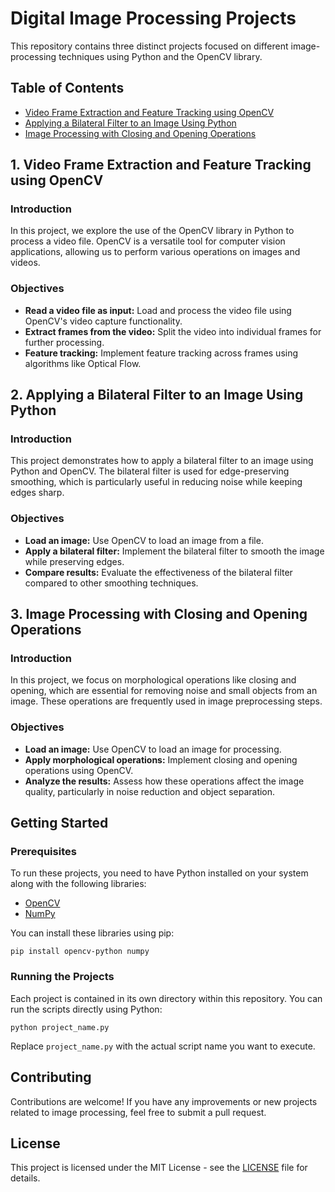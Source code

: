 <!DOCTYPE html>
<html lang="en">
<head>
    <meta charset="UTF-8">
    <meta name="viewport" content="width=device-width, initial-scale=1.0">
    <title>Digital Image Processing Projects</title>
</head>
<body>

<h1>Digital Image Processing Projects</h1>

<p>This repository contains three distinct projects focused on different image-processing techniques using Python and the OpenCV library.</p>

<h2>Table of Contents</h2>
<ul>
    <li><a href="#video-frame-extraction-and-feature-tracking-using-opencv">Video Frame Extraction and Feature Tracking using OpenCV</a></li>
    <li><a href="#applying-a-bilateral-filter-to-an-image-using-python">Applying a Bilateral Filter to an Image Using Python</a></li>
    <li><a href="#image-processing-with-closing-and-opening-operations">Image Processing with Closing and Opening Operations</a></li>
</ul>

<h2 id="video-frame-extraction-and-feature-tracking-using-opencv">1. Video Frame Extraction and Feature Tracking using OpenCV</h2>

<h3>Introduction</h3>
<p>In this project, we explore the use of the OpenCV library in Python to process a video file. OpenCV is a versatile tool for computer vision applications, allowing us to perform various operations on images and videos.</p>

<h3>Objectives</h3>
<ul>
    <li><strong>Read a video file as input:</strong> Load and process the video file using OpenCV's video capture functionality.</li>
    <li><strong>Extract frames from the video:</strong> Split the video into individual frames for further processing.</li>
    <li><strong>Feature tracking:</strong> Implement feature tracking across frames using algorithms like Optical Flow.</li>
</ul>

<h2 id="applying-a-bilateral-filter-to-an-image-using-python">2. Applying a Bilateral Filter to an Image Using Python</h2>

<h3>Introduction</h3>
<p>This project demonstrates how to apply a bilateral filter to an image using Python and OpenCV. The bilateral filter is used for edge-preserving smoothing, which is particularly useful in reducing noise while keeping edges sharp.</p>

<h3>Objectives</h3>
<ul>
    <li><strong>Load an image:</strong> Use OpenCV to load an image from a file.</li>
    <li><strong>Apply a bilateral filter:</strong> Implement the bilateral filter to smooth the image while preserving edges.</li>
    <li><strong>Compare results:</strong> Evaluate the effectiveness of the bilateral filter compared to other smoothing techniques.</li>
</ul>

<h2 id="image-processing-with-closing-and-opening-operations">3. Image Processing with Closing and Opening Operations</h2>

<h3>Introduction</h3>
<p>In this project, we focus on morphological operations like closing and opening, which are essential for removing noise and small objects from an image. These operations are frequently used in image preprocessing steps.</p>

<h3>Objectives</h3>
<ul>
    <li><strong>Load an image:</strong> Use OpenCV to load an image for processing.</li>
    <li><strong>Apply morphological operations:</strong> Implement closing and opening operations using OpenCV.</li>
    <li><strong>Analyze the results:</strong> Assess how these operations affect the image quality, particularly in noise reduction and object separation.</li>
</ul>

<h2>Getting Started</h2>

<h3>Prerequisites</h3>
<p>To run these projects, you need to have Python installed on your system along with the following libraries:</p>
<ul>
    <li><a href="https://opencv.org/" target="_blank">OpenCV</a></li>
    <li><a href="https://numpy.org/" target="_blank">NumPy</a></li>
</ul>
<p>You can install these libraries using pip:</p>
<pre><code>pip install opencv-python numpy</code></pre>

<h3>Running the Projects</h3>
<p>Each project is contained in its own directory within this repository. You can run the scripts directly using Python:</p>
<pre><code>python project_name.py</code></pre>
<p>Replace <code>project_name.py</code> with the actual script name you want to execute.</p>

<h2>Contributing</h2>
<p>Contributions are welcome! If you have any improvements or new projects related to image processing, feel free to submit a pull request.</p>

<h2>License</h2>
<p>This project is licensed under the MIT License - see the <a href="LICENSE">LICENSE</a> file for details.</p>

</body>
</html>
